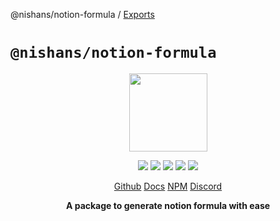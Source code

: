 @nishans/notion-formula / [Exports](modules.md)

# `@nishans/notion-formula`

<p align="center">
  <img width="125" src="https://github.com/Devorein/Nishan/blob/master/packages/notion-formula/docs/static/img/logo.svg"/>
</p>

<p align="center">
  <img src="https://img.shields.io/bundlephobia/minzip/@nishans/notion-formula?label=minzipped&style=flat"/>
  <img src="https://img.shields.io/npm/dw/@nishans/notion-formula?style=flat"/>
  <img src="https://img.shields.io/github/issues/devorein/nishan/@nishans/notion-formula"/>
  <img src="https://img.shields.io/npm/v/@nishans/notion-formula"/>
  <img src="https://img.shields.io/codecov/c/github/devorein/Nishan?flag=notion_formula"/>
</p>

<p align="center">
  <a href="https://github.com/Devorein/Nishan/tree/master/packages/notion-formula">Github</a>
  <a href="https://nishans-notion-formula.netlify.app/">Docs</a>
  <a href="https://www.npmjs.com/package/@nishans/notion-formula">NPM</a>
  <a href="https://discord.com/invite/SpwHCz8ysx">Discord</a>
</p>

<p align="center"><b>A package to generate notion formula with ease</b></p>
